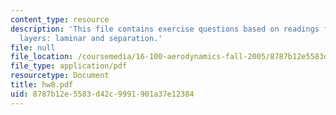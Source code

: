 ```yaml
---
content_type: resource
description: 'This file contains exercise questions based on readings for boundary
  layers: laminar and separation.'
file: null
file_location: /coursemedia/16-100-aerodynamics-fall-2005/8787b12e5583d42c9991901a37e12384_hw8.pdf
file_type: application/pdf
resourcetype: Document
title: hw8.pdf
uid: 8787b12e-5583-d42c-9991-901a37e12384
---
```

